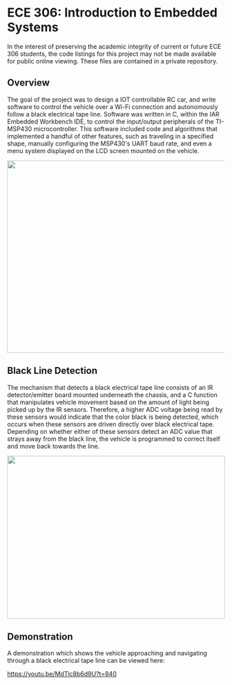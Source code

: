 # ECE 306: Introduction to Embedded Systems

In the interest of preserving the academic integrity of current or future ECE 306 students, the code listings for this project may not be made available for public online viewing. These files are contained in a private repository.

## Overview

The goal of the project was to design a IOT controllable RC car, and write software to control the vehicle over a Wi-Fi connection and autonomously follow a black electrical tape line. Software was written in C, within the IAR Embedded Workbench IDE, to control the input/output peripherals of the TI-MSP430 microcontroller. This software included code and algorithms that implemented a handful of other features, such as traveling in a specified shape, manually configuring the MSP430's UART baud rate, and even a menu system displayed on the LCD screen mounted on the vehicle.

<p align="center">
  <img src="https://i.imgur.com/EDarf19.png" width="519" height="446" />
</p>



## Black Line Detection

The mechanism that detects a black electrical tape line consists of an IR detector/emitter board mounted underneath the chassis, and a C function that manipulates vehicle movement based on the amount of light being picked up by the IR sensors. Therefore, a higher ADC voltage being read by these sensors would indicate that the color black is being detected, which occurs when these sensors are driven directly over black electrical tape. Depending on whether either of these sensors detect an ADC value that strays away from the black line, the vehicle is programmed to correct itself and move back towards the line. 



<p align="center">
  <img src="https://i.imgur.com/t1lcPeH.jpg" width="504" height="378" />
</p>

## Demonstration

A demonstration which shows the vehicle approaching and navigating through a black electrical tape line can be viewed here:

https://youtu.be/MdTlc8b6d9U?t=840

